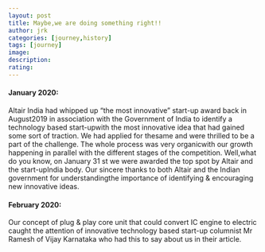 ```yaml
---
layout: post
title: Maybe,we are doing something right!!
author: jrk
categories: [journey,history]
tags: [journey]
image: 
description: 
rating: 
---
```


#### January 2020:
Altair India had whipped up “the most innovative” start-up award back in August2019 in association with the Government of India to identify a technology based start-upwith the most innovative idea that had gained some sort of traction. We had applied for thesame and were thrilled to be a part of the challenge. The whole process was very organicwith our growth happening in parallel with the different stages of the competition. Well,what do you know, on January 31 st we were awarded the top spot by Altair and the start-upIndia body. Our sincere thanks to both Altair and the Indian government for understandingthe importance of identifying &amp; encouraging new innovative ideas.

#### February 2020:
Our concept of plug &amp; play core unit that could convert IC engine to electric
caught the attention of innovative technology based start-up columnist Mr Ramesh of Vijay
Karnataka who had this to say about us in their article.